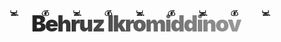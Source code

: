 <!DOCTYPE html>
<html lang="en">
<head>
  <meta charset="UTF-8">
  <meta name="viewport" content="width=device-width, initial-scale=1.0">
  <title>Abdulla Abdukulov</title>
</head>
<body>
  <svg fill="none" viewBox="0 0 800 100" width="800" height="100" xmlns="http://www.w3.org/2000/svg">
    <foreignObject width="100%" height="100%">
      <div xmlns="http://www.w3.org/1999/xhtml">
        <style>
          @keyframes gradientText {
            0% { background-position: 0% 50%; }
            50% { background-position: 100% 50%; }
            100% { background-position: 0% 50%; }
          }
          .snowflake {
            font-size: 1.5em;
            font-family: Arial;
            text-shadow: 0 0 1px #000;
          }
          h1 {
            font-family: 'Inter', sans-serif;
            margin: 0;
            font-size: 4em;
            font-weight: 900;
            letter-spacing: -.05em;
            text-align: center;
            background: linear-gradient(270deg, #f2f3f4, #000, #f2f3f4, #000);
            background-size: 400%;
            background-clip: text;
            -webkit-background-clip: text;
            -webkit-text-fill-color: transparent;
            animation: gradientText 3s ease infinite;
          }
          @keyframes snowflakes-fall { 0% { top: -10%; } 100% { top: 100%; } }
          @keyframes snowflakes-shake {
            0% { transform: translateX(0px); }
            50% { transform: translateX(80px); }
            100% { transform: translateX(0px); }
          }
          .snowflake {
            position: fixed;
            top: -10%;
            animation: snowflakes-fall 10s linear infinite, snowflakes-shake 3s ease-in-out infinite;
          }
          .snowflake:nth-of-type(1) { left: 10%; animation-delay: 1s; }
          .snowflake:nth-of-type(2) { left: 20%; animation-delay: 6s; }
          .snowflake:nth-of-type(3) { left: 30%; animation-delay: 4s; }
          .snowflake:nth-of-type(4) { left: 40%; animation-delay: 2s; }
          .snowflake:nth-of-type(5) { left: 50%; animation-delay: 8s; }
          .snowflake:nth-of-type(6) { left: 60%; animation-delay: 6s; }
          .snowflake:nth-of-type(7) { left: 70%; animation-delay: 2.5s; }
          .snowflake:nth-of-type(8) { left: 80%; animation-delay: 1s; }
          .snowflake:nth-of-type(9) { left: 90%; animation-delay: 3s; }
        </style>
        <h1>Behruz Ikromiddinov</h1>
        <div class="snowflake">💻</div>
        <div class="snowflake">💰</div>
        <div class="snowflake">💻</div>
        <div class="snowflake">💰</div>
        <div class="snowflake">💻</div>
        <div class="snowflake">💰</div>
        <div class="snowflake">💻</div>
        <div class="snowflake">💰</div>
        <div class="snowflake">💻</div>
      </div>
    </foreignObject>
  </svg>
</body>
</html>

